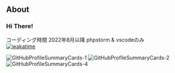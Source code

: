 ## About

### Hi There!

コーディング時間 2022年8月以降 phpstorm & vscodeのみ  
[![wakatime](https://wakatime.com/badge/user/863f71f0-9cdc-4281-9b35-46cb9b5959b0.svg)](https://wakatime.com/@863f71f0-9cdc-4281-9b35-46cb9b5959b0)

<p>
    <img alt="GitHubProfileSummaryCards-1" src="http://github-profile-summary-cards.vercel.app/api/cards/profile-details?username=aida0710&theme=github_dark">
    <img alt="GitHubProfileSummaryCards-2" src="http://github-profile-summary-cards.vercel.app/api/cards/most-commit-language?username=aida0710&theme=github_dark">
    <img alt="GitHubProfileSummaryCards-4" src="http://github-profile-summary-cards.vercel.app/api/cards/productive-time?username=aida0710&theme=github_dark&utcOffset=9">
</p>
